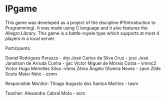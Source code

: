 # IPgame
This game was developed as a project of the discipline IP(Introduction to Programming). It was
made using C language and it also features the Allegro Library.
This game is a battle-royale type which supports at most 4 players in a local server.

Participants:

Daniel Rodrigues Perazzo - drp
José Carlos da Silva Cruz - jcsc
José Janailson de Arruda Cunha - jjac
Victor Miguel de Morais Costa - vmmc2
Victor Hugo Meirelles Silva -vhms
Zênio Ângelo Oliveira Neves - zaon
Zilde Souto Maior Neto - zsmn

Responsible Monitor:
Thiago Augusto dos Santos Martins - tasm

Teacher:
Alexandre Cabral Mota - acm
